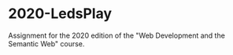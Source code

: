 # 2020-LedsPlay
Assignment for the 2020 edition of the "Web Development and the Semantic Web" course.
